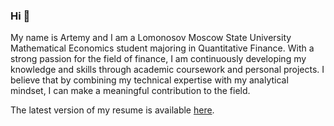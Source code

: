 ### Hi 👋

My name is Artemy and I am a Lomonosov Moscow State University Mathematical Economics student majoring in Quantitative Finance. 
With a strong passion for the field of finance, I am continuously developing my knowledge and skills through academic coursework and personal projects. 
I believe that by combining my technical expertise with my analytical mindset, I can make a meaningful contribution to the field.

The latest version of my resume is available [here](https://github.com/ArtemySazonov/artemysazonov/blob/main/SazonovAA_Resume.pdf).
